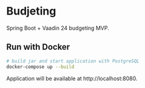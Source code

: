 # Budjeting

Spring Boot + Vaadin 24 budgeting MVP.

## Run with Docker

```bash
# build jar and start application with PostgreSQL
docker-compose up --build
```

Application will be available at http://localhost:8080.
